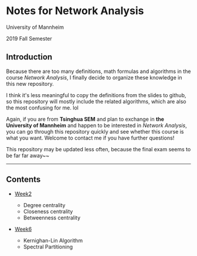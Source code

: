 # Notes for Network Analysis

University of Mannheim

2019 Fall Semester

## Introduction

Because there are too many definitions, math formulas and algorithms in the course *Network Analysis*,  I finally decide to organize these knowledge in this new repository. 

I think it's less meaningful to copy the definitions from the slides to github, so this repository will mostly include the related algorithms, which are also the most confusing for me. lol

Again, if you are from **Tsinghua SEM** and plan to exchange in **the University of Mannheim** and happen to be interested in *Network Analysis*, you can go through this repository quickly and see whether this course is what you want. Welcome to contact me if you have further questions! 

This repository may be updated less often, because the final exam seems to be far far away~~

---

## Contents

- [Week2](week2_degree_closeness_betweenness_centrality/Degree_closeness_betweenness_centrality.md)
    - Degree centrality
    - Closeness centrality
    - Betweenness centrality

- [Week6](week6_graph_partitioning/Graph_partitioning.md)
    - Kernighan-Lin Algorithm
    - Spectral Partitioning